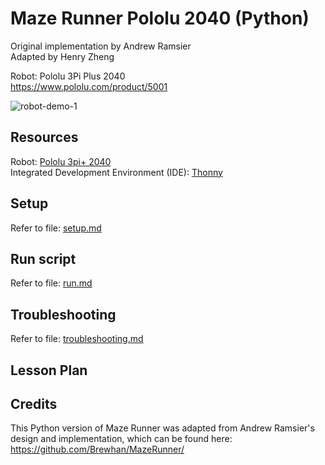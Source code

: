 # Maze Runner Pololu 2040 (Python)
Original implementation by Andrew Ramsier <br />
Adapted by Henry Zheng <br />

Robot: Pololu 3Pi Plus 2040 <br/>
https://www.pololu.com/product/5001

![robot-demo-1](https://github.com/user-attachments/assets/41a8717f-f941-4356-b65a-284d3fe1b028)

## Resources
Robot: [Pololu 3pi+ 2040](https://www.pololu.com/product/5001) <br />
Integrated Development Environment (IDE): [Thonny](https://thonny.org/)  <br />


## Setup

Refer to file: [setup.md](docs/setup.md)


## Run script

Refer to file: [run.md](docs/run.md)


## Troubleshooting
Refer to file: [troubleshooting.md](docs/troubleshooting.md)

## Lesson Plan




## Credits
This Python version of Maze Runner was adapted from Andrew Ramsier's design and implementation, which can be found here: https://github.com/Brewhan/MazeRunner/
